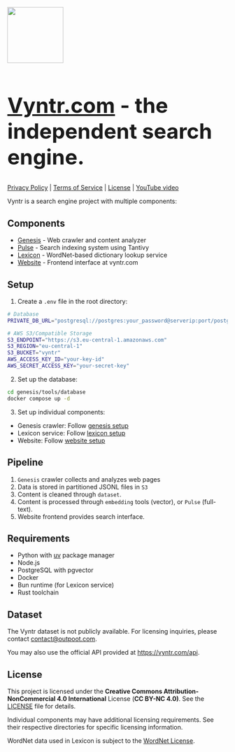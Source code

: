 <img style="width: 128px; height: 128px" src="website/static/favicon_white.svg" /><h1 style="font-size: 48px"><a href="https://vyntr.com">Vyntr.com</a> - the independent search engine.</h1>
[Privacy Policy](https://vyntr.com/legal/privacy) | [Terms of Service](https://vyntr.com/legal/terms) | [License](LICENSE) | [YouTube video](https://youtu.be/-DzzCA1mGow)

Vyntr is a search engine project with multiple components:

## Components

- [Genesis](genesis/README.md) - Web crawler and content analyzer
- [Pulse](pulse/README.md) - Search indexing system using Tantivy
- [Lexicon](lexicon/README.md) - WordNet-based dictionary lookup service
- [Website](website/README.md) - Frontend interface at vyntr.com

## Setup

1. Create a `.env` file in the root directory:

```bash
# Database
PRIVATE_DB_URL="postgresql://postgres:your_password@serverip:port/postgres"

# AWS S3/Compatible Storage
S3_ENDPOINT="https://s3.eu-central-1.amazonaws.com"
S3_REGION="eu-central-1"
S3_BUCKET="vyntr"
AWS_ACCESS_KEY_ID="your-key-id"
AWS_SECRET_ACCESS_KEY="your-secret-key"
```

2. Set up the database:
```bash
cd genesis/tools/database
docker compose up -d
```

3. Set up individual components:
- Genesis crawler: Follow [genesis setup](genesis/README.md)
- Lexicon service: Follow [lexicon setup](lexicon/README.md)
- Website: Follow [website setup](website/README.md)

## Pipeline

1. `Genesis` crawler collects and analyzes web pages
2. Data is stored in partitioned JSONL files in `S3`
3. Content is cleaned through `dataset`.
3. Content is processed through `embedding` tools (vector), or `Pulse` (full-text).
4. Website frontend provides search interface.

## Requirements

- Python with [uv](https://github.com/astral-sh/uv) package manager
- Node.js
- PostgreSQL with pgvector
- Docker
- Bun runtime (for Lexicon service)
- Rust toolchain

## Dataset
The Vyntr dataset is not publicly available. For licensing inquiries, please contact contact@outpoot.com.

You may also use the official API provided at https://vyntr.com/api.
## License

This project is licensed under the **Creative Commons Attribution-NonCommercial 4.0 International** License (**CC BY-NC 4.0)**. See the [LICENSE](LICENSE) file for details.

Individual components may have additional licensing requirements. See their respective directories for specific licensing information.

WordNet data used in Lexicon is subject to the [WordNet License](https://creativecommons.org/licenses/by/4.0/).


